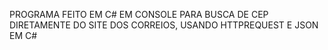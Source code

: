 PROGRAMA FEITO EM C# EM CONSOLE PARA BUSCA DE CEP DIRETAMENTE DO SITE DOS CORREIOS, USANDO HTTPREQUEST E JSON EM C#
